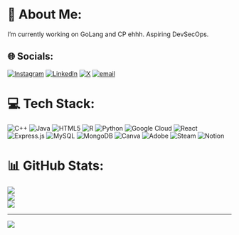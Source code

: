 # 💫 About Me:
 I’m currently working on GoLang and CP ehhh.
Aspiring DevSecOps.

## 🌐 Socials:
[![Instagram](https://img.shields.io/badge/Instagram-%23E4405F.svg?logo=Instagram&logoColor=white)](https://instagram.com/sankalpinada) [![LinkedIn](https://img.shields.io/badge/LinkedIn-%230077B5.svg?logo=linkedin&logoColor=white)](https://linkedin.com/in/https://www.linkedin.com/in/sankalp-jha-18a95a244/) [![X](https://img.shields.io/badge/X-black.svg?logo=X&logoColor=white)](https://x.com/@SankalpJha26) [![email](https://img.shields.io/badge/Email-D14836?logo=gmail&logoColor=white)](mailto:sankalp.jha9643@gmail.com) 

# 💻 Tech Stack:
![C++](https://img.shields.io/badge/c++-%2300599C.svg?style=flat-square&logo=c%2B%2B&logoColor=white) ![Java](https://img.shields.io/badge/java-%23ED8B00.svg?style=flat-square&logo=openjdk&logoColor=white) ![HTML5](https://img.shields.io/badge/html5-%23E34F26.svg?style=flat-square&logo=html5&logoColor=white) ![R](https://img.shields.io/badge/r-%23276DC3.svg?style=flat-square&logo=r&logoColor=white) ![Python](https://img.shields.io/badge/python-3670A0?style=flat-square&logo=python&logoColor=ffdd54) ![Google Cloud](https://img.shields.io/badge/GoogleCloud-%234285F4.svg?style=flat-square&logo=google-cloud&logoColor=white) ![React](https://img.shields.io/badge/react-%2320232a.svg?style=flat-square&logo=react&logoColor=%2361DAFB) ![Express.js](https://img.shields.io/badge/express.js-%23404d59.svg?style=flat-square&logo=express&logoColor=%2361DAFB) ![MySQL](https://img.shields.io/badge/mysql-4479A1.svg?style=flat-square&logo=mysql&logoColor=white) ![MongoDB](https://img.shields.io/badge/MongoDB-%234ea94b.svg?style=flat-square&logo=mongodb&logoColor=white) ![Canva](https://img.shields.io/badge/Canva-%2300C4CC.svg?style=flat-square&logo=Canva&logoColor=white) ![Adobe](https://img.shields.io/badge/adobe-%23FF0000.svg?style=flat-square&logo=adobe&logoColor=white) ![Steam](https://img.shields.io/badge/steam-%23000000.svg?style=flat-square&logo=steam&logoColor=white) ![Notion](https://img.shields.io/badge/Notion-%23000000.svg?style=flat-square&logo=notion&logoColor=white)
# 📊 GitHub Stats:
![](https://github-readme-stats.vercel.app/api?username=blackdragoon26&theme=transparent&hide_border=true&include_all_commits=true&count_private=false)<br/>
![](https://github-readme-streak-stats.herokuapp.com/?user=blackdragoon26&theme=transparent&hide_border=true)<br/>
![](https://github-readme-stats.vercel.app/api/top-langs/?username=blackdragoon26&theme=transparent&hide_border=true&include_all_commits=true&count_private=false&layout=compact)

---
[![](https://visitcount.itsvg.in/api?id=blackdragoon26&icon=0&color=0)](https://visitcount.itsvg.in)

<!-- Proudly created with GPRM ( https://gprm.itsvg.in ) -->
